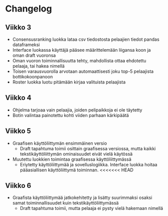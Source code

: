 # Changelog

## Viikko 3
- Consensusranking luokka lataa csv tiedostosta pelaajien tiedot pandas dataframeksi
- Interface luokassa käyttäjä pääsee määrittelemään liigansa koon ja oman draft vuoronsa
- Oman vuoron toiminnallisuutta tehty, mahdollista ottaa ehdotettu pelaaja, tai hakea nimellä
- Toisen varausvuorolla arvotaan automaattisesti joku top-5 pelaajista bottikokoonpanoon
- Roster luokka luotu pitämään kirjaa valituista pelaajista

## Viikko 4
- Ohjelma tarjoaa vain pelaajia, joiden pelipaikkoja ei ole täytetty
- Botin valintaa painotettu kohti viiden parhaan kärkipäätä

## Viikko 5
- Graafisen käyttöliittymän ensimmäinen versio
    - Draft tapahtuma toimii osittain graafisessa versiossa, mutta kaikki tekstikäyttöliittymän ominaisuudet eivät vielä käytössä
- Muutettu luokkien toimintaa graafisessa käyttöliittymässä
    - Eriytetty käyttöliittymää ja sovelluslogiikka. Interface luokka hoitaa pääasiallisen käyttöliittymä toiminnan.
<<<<<<< HEAD

## Viikko 6
- Graafista käyttöliittymää jatkokehitetty ja lisätty suurimmaksi osaksi samat toiminnallisuudet kuin tekstikäyttöliittymässä
    - Draft tapahtuma toimii, mutta pelaaja ei pysty vielä hakemaan nimellä

